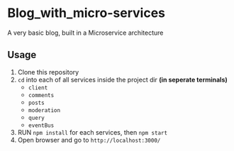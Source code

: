 # Blog_with_micro-services
A very basic blog, built in a Microservice architecture

## Usage
1. Clone this repository
2. `cd` into each of all services inside the project dir **(in seperate terminals)**
    - `client`
    - `comments`
    - `posts`
    - `moderation`
    - `query`
    - `eventBus`
 3. RUN `npm install` for each services, then `npm start`
 4. Open browser and go to `http://localhost:3000/` 
 
